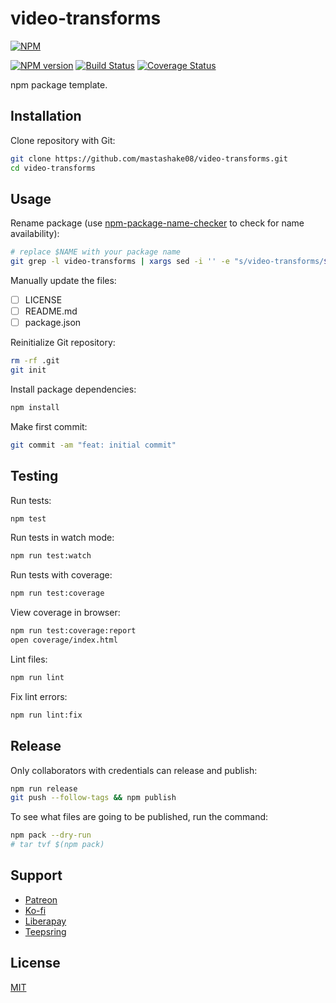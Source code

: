# video-transforms

[![NPM](https://nodei.co/npm/video-transforms.png)](https://nodei.co/npm/video-transforms/)

[![NPM version](https://img.shields.io/npm/v/video-transforms.svg)](https://www.npmjs.com/package/video-transforms)
[![Build Status](https://travis-ci.org/mastashake08/video-transforms.svg?branch=master)](https://travis-ci.org/mastashake08/video-transforms)
[![Coverage Status](https://coveralls.io/repos/github/mastashake08/video-transforms/badge.svg?branch=master)](https://coveralls.io/github/mastashake08/video-transforms?branch=master)

npm package template.

## Installation

Clone repository with Git:

```sh
git clone https://github.com/mastashake08/video-transforms.git
cd video-transforms
```

## Usage

Rename package (use [npm-package-name-checker](https://mastashake08.org/npm-package-name-checker/) to check for name availability):

```sh
# replace $NAME with your package name
git grep -l video-transforms | xargs sed -i '' -e "s/video-transforms/$NAME/g"
```

Manually update the files:

- [ ] LICENSE
- [ ] README.md
- [ ] package.json

Reinitialize Git repository:

```sh
rm -rf .git
git init
```

Install package dependencies:

```sh
npm install
```

Make first commit:

```sh
git commit -am "feat: initial commit"
```

## Testing

Run tests:

```sh
npm test
```

Run tests in watch mode:

```sh
npm run test:watch
```

Run tests with coverage:

```sh
npm run test:coverage
```

View coverage in browser:

```sh
npm run test:coverage:report
open coverage/index.html
```

Lint files:

```sh
npm run lint
```

Fix lint errors:

```sh
npm run lint:fix
```

## Release

Only collaborators with credentials can release and publish:

```sh
npm run release
git push --follow-tags && npm publish
```

To see what files are going to be published, run the command:

```sh
npm pack --dry-run
# tar tvf $(npm pack)
```

## Support

- [Patreon](https://b.remarkabl.org/patreon)
- [Ko-fi](https://b.remarkabl.org/ko-fi)
- [Liberapay](https://b.remarkabl.org/liberapay)
- [Teepsring](https://b.remarkabl.org/teespring)

## License

[MIT](https://github.com/mastashake08/video-transforms/blob/master/LICENSE)
